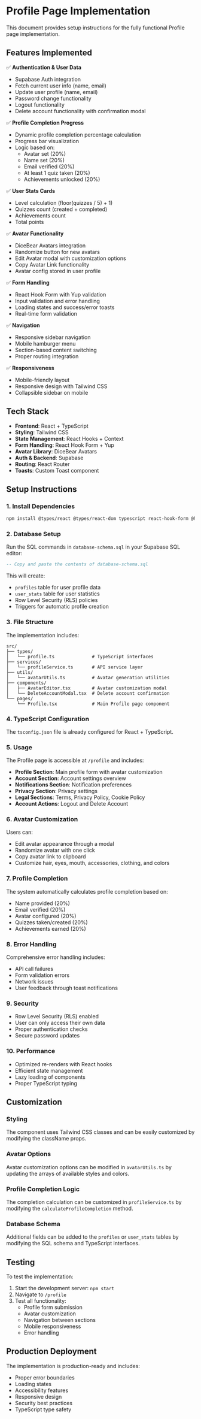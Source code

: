 # Profile Page Implementation

This document provides setup instructions for the fully functional Profile page implementation.

## Features Implemented

✅ **Authentication & User Data**
- Supabase Auth integration
- Fetch current user info (name, email)
- Update user profile (name, email)
- Password change functionality
- Logout functionality
- Delete account functionality with confirmation modal

✅ **Profile Completion Progress**
- Dynamic profile completion percentage calculation
- Progress bar visualization
- Logic based on:
  - Avatar set (20%)
  - Name set (20%)
  - Email verified (20%)
  - At least 1 quiz taken (20%)
  - Achievements unlocked (20%)

✅ **User Stats Cards**
- Level calculation (floor(quizzes / 5) + 1)
- Quizzes count (created + completed)
- Achievements count
- Total points

✅ **Avatar Functionality**
- DiceBear Avatars integration
- Randomize button for new avatars
- Edit Avatar modal with customization options
- Copy Avatar Link functionality
- Avatar config stored in user profile

✅ **Form Handling**
- React Hook Form with Yup validation
- Input validation and error handling
- Loading states and success/error toasts
- Real-time form validation

✅ **Navigation**
- Responsive sidebar navigation
- Mobile hamburger menu
- Section-based content switching
- Proper routing integration

✅ **Responsiveness**
- Mobile-friendly layout
- Responsive design with Tailwind CSS
- Collapsible sidebar on mobile

## Tech Stack

- **Frontend**: React + TypeScript
- **Styling**: Tailwind CSS
- **State Management**: React Hooks + Context
- **Form Handling**: React Hook Form + Yup
- **Avatar Library**: DiceBear Avatars
- **Auth & Backend**: Supabase
- **Routing**: React Router
- **Toasts**: Custom Toast component

## Setup Instructions

### 1. Install Dependencies

```bash
npm install @types/react @types/react-dom typescript react-hook-form @hookform/resolvers yup @dicebear/core @dicebear/avataaars --legacy-peer-deps
```

### 2. Database Setup

Run the SQL commands in `database-schema.sql` in your Supabase SQL editor:

```sql
-- Copy and paste the contents of database-schema.sql
```

This will create:
- `profiles` table for user profile data
- `user_stats` table for user statistics
- Row Level Security (RLS) policies
- Triggers for automatic profile creation

### 3. File Structure

The implementation includes:

```
src/
├── types/
│   └── profile.ts              # TypeScript interfaces
├── services/
│   └── profileService.ts       # API service layer
├── utils/
│   └── avatarUtils.ts          # Avatar generation utilities
├── components/
│   ├── AvatarEditor.tsx        # Avatar customization modal
│   └── DeleteAccountModal.tsx  # Delete account confirmation
└── pages/
    └── Profile.tsx             # Main Profile page component
```

### 4. TypeScript Configuration

The `tsconfig.json` file is already configured for React + TypeScript.

### 5. Usage

The Profile page is accessible at `/profile` and includes:

- **Profile Section**: Main profile form with avatar customization
- **Account Section**: Account settings overview
- **Notifications Section**: Notification preferences
- **Privacy Section**: Privacy settings
- **Legal Sections**: Terms, Privacy Policy, Cookie Policy
- **Account Actions**: Logout and Delete Account

### 6. Avatar Customization

Users can:
- Edit avatar appearance through a modal
- Randomize avatar with one click
- Copy avatar link to clipboard
- Customize hair, eyes, mouth, accessories, clothing, and colors

### 7. Profile Completion

The system automatically calculates profile completion based on:
- Name provided (20%)
- Email verified (20%)
- Avatar configured (20%)
- Quizzes taken/created (20%)
- Achievements earned (20%)

### 8. Error Handling

Comprehensive error handling includes:
- API call failures
- Form validation errors
- Network issues
- User feedback through toast notifications

### 9. Security

- Row Level Security (RLS) enabled
- User can only access their own data
- Proper authentication checks
- Secure password updates

### 10. Performance

- Optimized re-renders with React hooks
- Efficient state management
- Lazy loading of components
- Proper TypeScript typing

## Customization

### Styling
The component uses Tailwind CSS classes and can be easily customized by modifying the className props.

### Avatar Options
Avatar customization options can be modified in `avatarUtils.ts` by updating the arrays of available styles and colors.

### Profile Completion Logic
The completion calculation can be customized in `profileService.ts` by modifying the `calculateProfileCompletion` method.

### Database Schema
Additional fields can be added to the `profiles` or `user_stats` tables by modifying the SQL schema and TypeScript interfaces.

## Testing

To test the implementation:

1. Start the development server: `npm start`
2. Navigate to `/profile`
3. Test all functionality:
   - Profile form submission
   - Avatar customization
   - Navigation between sections
   - Mobile responsiveness
   - Error handling

## Production Deployment

The implementation is production-ready and includes:
- Proper error boundaries
- Loading states
- Accessibility features
- Responsive design
- Security best practices
- TypeScript type safety 